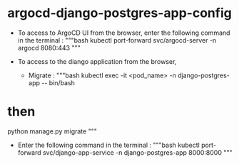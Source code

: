 # argocd-django-postgres-app-config

- To access to ArgoCD UI from the browser, enter the following command in the terminal :
"""bash
kubectl port-forward svc/argocd-server -n argocd 8080:443
"""

- To access to the diango application from the browser,
  - Migrate :
"""bash
kubectl exec -it <pod_name> -n django-postgres-app -- bin/bash
# then
python manage.py migrate
""" 
  - Enter the following command in the terminal :
"""bash
kubectl port-forward svc/django-app-service -n django-postgres-app 8000:8000
"""
